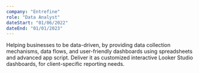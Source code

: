 ```yaml
---
company: "Entrefine"
role: "Data Analyst"
dateStart: "01/06/2022"
dateEnd: "01/01/2023"
---
```


Helping businesses to be data-driven, by providing data collection mechanisms, data flows, and user-friendly dashboards using spreadsheets and advanced app script. Deliver it as customized interactive Looker Studio dashboards, for client-specific reporting needs.
